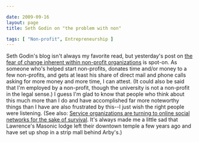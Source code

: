 ```yaml
--- 

date: 2009-09-16
layout: page
title: Seth Godin on "the problem with non"

tags: [ "Non-profit", Entrepreneurship ]
---
```

Seth Godin's blog isn't always my favorite read, but yesterday's post on <a href="http://sethgodin.typepad.com/seths_blog/2009/09/the-problem-with-non.html">the fear of change inherent within non-profit organizations</a> is spot-on. As someone who's helped start non-profits, donates time and/or money to a few non-profits, and gets at least his share of direct mail and phone calls asking for more money and more time, I can attest. (It could also be said that I'm employed by a non-profit, though the university is not a non-profit in the legal sense.) I guess I'm glad to know that people who think about this much more than I do and have accomplished far more noteworthy things than I have are also frustrated by this--I just wish the right people were listening. (See also: <a href="http://www.chron.com/disp/story.mpl/hotstories/6617219.html">Service organizations are turning to online social networks for the sake of survival</a>. It's always made me a little sad that Lawrence's Masonic lodge left their downtown temple a few years ago and have set up shop in a strip mall behind Arby's.)
